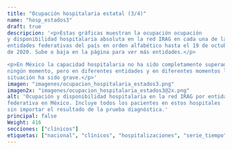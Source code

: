 ```yaml
---
title: "Ocupación hospitalaria estatal (3/4)"
name: "hosp_estados3"
draft: true
descripcion: '<p>Estas gráficas muestran la ocupación ocupación
y disponibilidad hospitalaria absoluta en la red IRAG en cada una de las
entidades federativas del país en orden alfabético hasta el 19 de octubre
de 2020. Sube o baja en la página para ver más entidades.</p>

<p>En México la capacidad hospitalaria no ha sido completamente superada en
ningún momento, pero en diferentes entidades y en diferentes momentos la
situación ha sido grave.</p>'
imagen: "imagenes/ocupacion_hospitalaria_estados3.png"
imagen2x: "imagenes/ocupacion_hospitalaria_estados3@2x.png"
alt: 'Ocupación y disponibilidad hospitalaria en la red IRAG por entidad
federativa en México. Incluye todos los pacientes en estos hospitales
sin importar el resultado de la prueba diagnóstica.'
principal: false
Weight: 416
secciones: ["clínicos"]
etiquetas: ["nacional", "clínicos", "hospitalizaciones", "serie_tiempo", "estados"]
---
```

